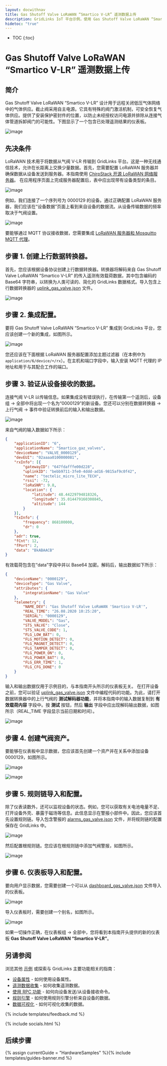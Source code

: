 ```yaml
---
layout: docwithnav
title: Gas Shutoff Valve LoRaWAN “Smartico V-LR” 遥测数据上传
description: GridLinks IoT 平台示例，使用 Gas Shutoff Valve LoRaWAN “Smartico V-LR” 通过 MQTT 上传阀门状态数据。
hidetoc: "true"
---
```


* TOC
{:toc}

# Gas Shutoff Valve LoRaWAN “Smartico V-LR” 遥测数据上传
## 简介
Gas Shutoff Valve LoRaWAN “Smartico V-LR” 设计用于远程关闭低压气体网络中的气体供应。截止阀采用自主电源。它具有特殊的阀门激活机制，可安全恢复气体供应。提供了安装保护密封件的位置，以防止未经授权访问电源并排除从连接气体管道拆卸阀门的可能性。下图显示了一个包含已处理遥测结果的仪表板。

![image](/images/samples/smartico/gas-valve-lorawan/MainDash.png)

## 先决条件
LoRaWAN 技术用于将数据从气阀 V-LR 传输到 GridLinks 平台。这是一种无线通信技术，允许在长距离上交换少量数据。首先，您需要配置 LoRaWAN 服务器并确保数据从设备发送到服务器。本指南使用 [ChirpStack 开源 LoRaWAN 网络服务器](https://www.chirpstack.io/application-server/)。
在应用程序页面上完成服务器配置后，表中应出现带有设备类型的条目。

![image](/images/samples/smartico/gas-valve-lorawan/Lora1.PNG)

例如，我们连接了一个序列号为 0000129 的设备。通过正确配置 LoRaWAN 服务器，我们应该在“设备数据”页面上看到来自设备的数据流。从设备传输数据的频率取决于气阀设置。

![image](/images/samples/smartico/gas-valve-lorawan/Lora2.PNG)

要能够通过 MQTT 协议接收数据，您需要集成 [LoRaWAN 服务器和 Mosquitto MQTT 代理](https://www.chirpstack.io/application-server/integrations/mqtt/)。
## 步骤 1. 创建上行数据转换器。
首先，您应该根据设备协议创建上行数据转换器。转换器将解码来自 Gas Shutoff Valve LoRaWAN “Smartico V-LR” 的传入遥测有效载荷数据，其中包含编码的 Base64 字符串，以转换为人类可读的、简化的 GridLinks 数据格式。导入包含上行数据转换器的 [uplink_gas_valve.json](/docs/samples/smartico/gas-valve-lorawan/resources/uplink_gas_valve.json) 文件。

![image](/images/samples/smartico/gas-valve-lorawan/converter.PNG)

## 步骤 2. 集成配置。
要将 Gas Shutoff Valve LoRaWAN “Smartico V-LR” 集成到 GridLinks 平台，您应该创建一个新的集成，如图所示。

![image](/images/samples/smartico/gas-valve-lorawan/integration.PNG)

您还应该在下面根据 LoRaWAN 服务器配置添加主题过滤器（在本例中为 ```application/6/device/+/rx```）。在主机和端口字段中，输入安装 MQTT 代理的 IP 地址和用于与其配合工作的端口。
## 步骤 3. 验证从设备接收的数据。
连接气阀 V-LR 以传输信息。如果集成没有错误执行，在传输第一个遥测后，设备组 → 全部中将出现一个名为“0000129”的新设备。您还可以分别在数据转换器 → 上行气阀 → 事件中验证转换前后的输入和输出数据。

![image](/images/samples/smartico/gas-valve-lorawan/Verifying.PNG)

来自气阀的输入数据如下所示：
```json
{
    "applicationID": "6",
    "applicationName": "Smartico_gaz_valves",
    "deviceName": "VALVE_0000129",
    "devEUI": "02aaaa0100000081",
    "rxInfo": [{
        "gatewayID": "647fdafffe00d228",
        "uplinkID": "bebb9711-3fe0-4ddd-ad16-9815af9c0f42",
        "name": "tectelic_micro_lite_TECH",
        "rssi": -72,
        "loRaSNR": 9.8,
        "location": {
            "latitude": 48.44229794818326,
            "longitude": 35.014479160308845,
            "altitude": 144
        }
    }],
    "txInfo": {
        "frequency": 868100000,
        "dr": 0
    },
    "adr": true,
    "fCnt": 12,
    "fPort": 2,
    "data": "BkABAACB"
}
```
有效载荷包含在“data”字段中并以 Base64 加密。解码后，输出数据如下所示：
```json
{
    "deviceName": "0000129",
    "deviceType": "Gas Valve",
    "attributes": {
        "integrationName": "Gas Valve"
    },
    "telemetry": {
        "NAME_DEV": "Gas Shutoff Valve LoRaWAN 'Smartico V-LR'",
        "REAL_TIME": "26.08.2020 10:25:20",
        "SERIAL": "0000129",
        "VALVE_MODEL": "Gas",
        "STS_VALVE": "Close",
        "STS_VALVE_CODE": 1,
        "FLG_LOW_BAT": 0,
        "FLG_MOTION_DETECT": 0,
        "FLG_MAGNET_DETECT": 0,
        "FLG_TAMPER_DETECT": 0,
        "FLG_POWER_ON": 0,
        "FLG_POWER_BAT": 0,
        "FLG_ERR_TIME": 1,
        "FLG_CFG_DONE": 0
    }
}
```
输入和输出数据仅用于示例目的，与本指南开头所示的仪表板无关。
在打开设备之前，您可以验证 [uplink_gas_valve.json](/docs/samples/smartico/gas-valve-lorawan/resources/uplink_gas_valve.json) 文件中编程代码的功能。为此，请打开数据转换器中的上行气阀的 **测试解码器功能**，并将本指南中的输入数据复制到 **有效载荷内容** 字段中。按 **测试** 按钮，然后 **输出** 字段中应出现解码输出数据，如图所示（REAL_TIME 字段显示当前日期和时间）。

![image](/images/samples/smartico/gas-valve-lorawan/VerifyingUplink.PNG)

## 步骤 4. 创建气阀资产。
要能够在仪表板中显示数据，您应该首先创建一个资产并在关系中添加设备 0000129，如图所示。

![image](/images/samples/smartico/gas-valve-lorawan/asset.PNG)

![image](/images/samples/smartico/gas-valve-lorawan/asset2.PNG)

## 步骤 5. 规则链导入和配置。
除了仪表读数外，还可以监视设备的状态。例如，您可以获取有关电池电量不足、打开设备外壳、暴露于磁场等信息。此信息显示在警报小部件中。因此，您应该首先设置规则链。导入包含警报的 [alarms_gas_valve.json](/docs/samples/smartico/gas-valve-lorawan/resources/alarms_gas_valve.json) 文件，并将规则链的配置保存在 GridLinks 中。

![image](/images/samples/smartico/gas-valve-lorawan/alarm1.PNG)

然后配置根规则链。您应该在根规则链中添加气阀警报，如图所示。

![image](/images/samples/smartico/gas-valve-lorawan/alarm2.PNG)

## 步骤 6. 仪表板导入和配置。
要向用户显示数据，您需要创建一个可以从 [dashboard_gas_valve.json](/docs/samples/smartico/gas-valve-lorawan/resources/dashboard_gas_valve.json) 文件导入的仪表板。

![image](/images/samples/smartico/gas-valve-lorawan/dashboard1.PNG)

导入仪表板时，需要创建一个别名，如图所示。

![image](/images/samples/smartico/gas-valve-lorawan/dashboard2.PNG)

如果一切操作正确，在仪表板组 → 全部中，您将看到本指南开头提供的新的仪表板 **Gas Shutoff Valve LoRaWAN “Smartico V-LR”**。

## 另请参阅

浏览其他 [示例](/docs/samples) 或探索与 GridLinks 主要功能相关的指南：

- [设备属性](/docs/user-guide/attributes/) - 如何使用设备属性。
- [遥测数据收集](/docs/user-guide/telemetry/) - 如何收集遥测数据。
- [使用 RPC 功能](/docs/user-guide/rpc/) - 如何向设备发送/从设备接收命令。
- [规则引擎](/docs/user-guide/rule-engine/) - 如何使用规则引擎分析来自设备的数据。
- [数据可视化](/docs/user-guide/visualization/) - 如何可视化收集的数据。

{% include templates/feedback.md %}

{% include socials.html %}

## 后续步骤

{% assign currentGuide = "HardwareSamples" %}{% include templates/guides-banner.md %}